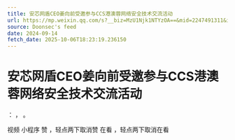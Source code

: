 ```yaml
---
title: 安芯网盾CEO姜向前受邀参与CCS港澳蓉网络安全技术交流活动
url: https://mp.weixin.qq.com/s?__biz=MzU1Njk1NTYzOA==&mid=2247491311&idx=2&sn=75a71e7da529cf8308ea7786a03b317e
source: Doonsec's feed
date: 2024-09-14
fetch_date: 2025-10-06T18:23:19.236150
---
```


# 安芯网盾CEO姜向前受邀参与CCS港澳蓉网络安全技术交流活动

：
，
。

视频
小程序
赞
，轻点两下取消赞
在看
，轻点两下取消在看